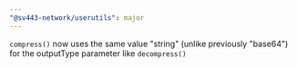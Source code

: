 ```yaml
---
"@sv443-network/userutils": major
---
```


`compress()` now uses the same value "string" (unlike previously "base64") for the outputType parameter like `decompress()`
